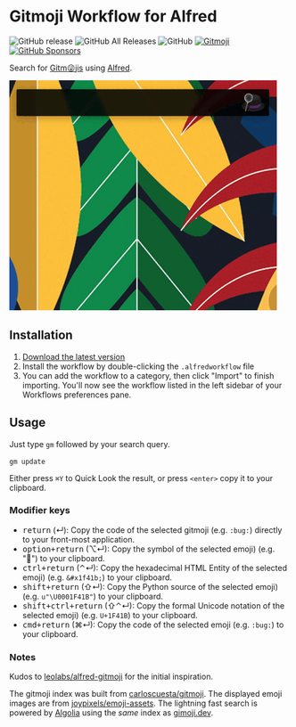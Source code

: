 # Gitmoji Workflow for Alfred

![GitHub release](https://img.shields.io/github/release/techouse/alfred-gitmoji.svg)
![GitHub All Releases](https://img.shields.io/github/downloads/techouse/alfred-gitmoji/total.svg)
![GitHub](https://img.shields.io/github/license/techouse/alfred-gitmoji.svg)
[![Gitmoji](https://img.shields.io/badge/gitmoji-%20😜%20😍-FFDD67.svg?style=flat)](https://gitmoji.dev)
[![GitHub Sponsors](https://img.shields.io/github/sponsors/techouse)](https://github.com/sponsors/techouse)


Search for [Gitm:stuck_out_tongue_winking_eye:jis](https://gitmoji.dev) using [Alfred](https://www.alfredapp.com/).

![demo](demo.gif)

## Installation

1. [Download the latest version](https://github.com/techouse/alfred-gitmoji/releases/latest)
2. Install the workflow by double-clicking the `.alfredworkflow` file
3. You can add the workflow to a category, then click "Import" to finish importing. You'll now see the workflow listed in the left sidebar of your Workflows preferences pane.

## Usage

Just type `gm` followed by your search query.

```
gm update
```

Either press `⌘Y` to Quick Look the result, or press `<enter>` copy it to your clipboard.

### Modifier keys

- <kbd>return</kbd> (↵): Copy the code of the selected gitmoji (e.g. `:bug:`) directly to your front-most application.
- <kbd>option+return</kbd> (⌥↵): Copy the symbol of the selected emoji) (e.g. "🐛") to your clipboard.
- <kbd>ctrl+return</kbd> (⌃↵): Copy the hexadecimal HTML Entity of the selected emoji) (e.g. `&#x1f41b;`) to your clipboard.
- <kbd>shift+return</kbd> (⇧↵): Copy the Python source of the selected emoji) (e.g. `u"\U0001F41B"`) to your clipboard.
- <kbd>shift+ctrl+return</kbd> (⇧⌃↵): Copy the formal Unicode notation of the selected emoji) (e.g. `U+1F41B`) to your clipboard.
- <kbd>cmd+return</kbd> (⌘↵): Copy the code of the selected emoji (e.g. `:bug:`) to your clipboard.

### Notes

Kudos to [leolabs/alfred-gitmoji](https://github.com/leolabs/alfred-gitmoji) for the initial inspiration.

The gitmoji index was built from [carloscuesta/gitmoji](https://github.com/carloscuesta/gitmoji). The displayed emoji images are from [joypixels/emoji-assets](https://github.com/joypixels/emoji-assets).
The lightning fast search is powered by [Algolia](https://www.algolia.com) using the _same_ index as [gimoji.dev](https://gitmoji.dev).
